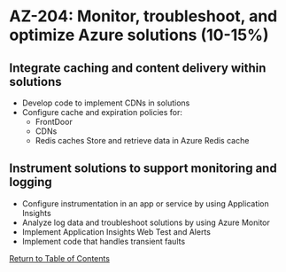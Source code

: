 # AZ-204: Monitor, troubleshoot, and optimize Azure solutions (10-15%)

## Integrate caching and content delivery within solutions
- Develop code to implement CDNs in solutions
- Configure cache and expiration policies for:
    - FrontDoor
    - CDNs
    - Redis caches Store and retrieve data in Azure Redis cache

## Instrument solutions to support monitoring and logging
- Configure instrumentation in an app or service by using Application Insights
- Analyze log data and troubleshoot solutions by using Azure Monitor
- Implement Application Insights Web Test and Alerts
- Implement code that handles transient faults

[Return to Table of Contents](README.md)